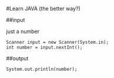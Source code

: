 #Learn JAVA (the better way?) 

##input

just a number

    Scanner input = new Scanner(System.in); 
    int number = input.nextInt();
    
    
##output

    System.out.println(number); 
    
    
    